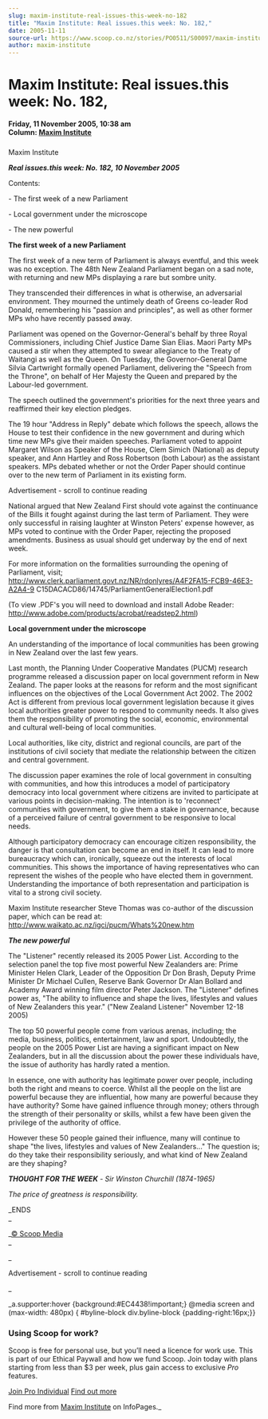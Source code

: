```yaml
---
slug: maxim-institute-real-issues-this-week-no-182
title: "Maxim Institute: Real issues.this week: No. 182,"
date: 2005-11-11
source-url: https://www.scoop.co.nz/stories/PO0511/S00097/maxim-institute-real-issuesthis-week-no-182.htm
author: maxim-institute
---
```

Maxim Institute: Real issues.this week: No. 182,
================================================

**Friday, 11 November 2005, 10:38 am**  
**Column: [Maxim Institute](https://info.scoop.co.nz/Maxim_Institute)**

### 

Maxim Institute

_**Real issues.this week: No. 182, 10 November 2005**_

Contents:

\- The first week of a new Parliament

\- Local government under the microscope

\- The new powerful

**The first week of a new Parliament**

The first week of a new term of Parliament is always eventful, and this week was no exception. The 48th New Zealand Parliament began on a sad note, with returning and new MPs displaying a rare but sombre unity.

They transcended their differences in what is otherwise, an adversarial environment. They mourned the untimely death of Greens co-leader Rod Donald, remembering his "passion and principles", as well as other former MPs who have recently passed away.

Parliament was opened on the Governor-General's behalf by three Royal Commissioners, including Chief Justice Dame Sian Elias. Maori Party MPs caused a stir when they attempted to swear allegiance to the Treaty of Waitangi as well as the Queen. On Tuesday, the Governor-General Dame Silvia Cartwright formally opened Parliament, delivering the "Speech from the Throne", on behalf of Her Majesty the Queen and prepared by the Labour-led government.

The speech outlined the government's priorities for the next three years and reaffirmed their key election pledges.

The 19 hour "Address in Reply" debate which follows the speech, allows the House to test their confidence in the new government and during which time new MPs give their maiden speeches. Parliament voted to appoint Margaret Wilson as Speaker of the House, Clem Simich (National) as deputy speaker, and Ann Hartley and Ross Robertson (both Labour) as the assistant speakers. MPs debated whether or not the Order Paper should continue over to the new term of Parliament in its existing form.

Advertisement - scroll to continue reading





National argued that New Zealand First should vote against the continuance of the Bills it fought against during the last term of Parliament. They were only successful in raising laughter at Winston Peters' expense however, as MPs voted to continue with the Order Paper, rejecting the proposed amendments. Business as usual should get underway by the end of next week.

  
For more information on the formalities surrounding the opening of Parliament, visit; http://www.clerk.parliament.govt.nz/NR/rdonlyres/A4F2FA15-FCB9-46E3-A2A4-9 C15DACACD86/14745/ParliamentGeneralElection1.pdf

(To view .PDF's you will need to download and install Adobe Reader: http://www.adobe.com/products/acrobat/readstep2.html)

**Local government under the microscope**

An understanding of the importance of local communities has been growing in New Zealand over the last few years.

Last month, the Planning Under Cooperative Mandates (PUCM) research programme released a discussion paper on local government reform in New Zealand. The paper looks at the reasons for reform and the most significant influences on the objectives of the Local Government Act 2002. The 2002 Act is different from previous local government legislation because it gives local authorities greater power to respond to community needs. It also gives them the responsibility of promoting the social, economic, environmental and cultural well-being of local communities.

Local authorities, like city, district and regional councils, are part of the institutions of civil society that mediate the relationship between the citizen and central government.

The discussion paper examines the role of local government in consulting with communities, and how this introduces a model of participatory democracy into local government where citizens are invited to participate at various points in decision-making. The intention is to 'reconnect' communities with government, to give them a stake in governance, because of a perceived failure of central government to be responsive to local needs.

Although participatory democracy can encourage citizen responsibility, the danger is that consultation can become an end in itself. It can lead to more bureaucracy which can, ironically, squeeze out the interests of local communities. This shows the importance of having representatives who can represent the wishes of the people who have elected them in government. Understanding the importance of both representation and participation is vital to a strong civil society.

Maxim Institute researcher Steve Thomas was co-author of the discussion paper, which can be read at: http://www.waikato.ac.nz/igci/pucm/Whats%20new.htm

_**The new powerful**_

The "Listener" recently released its 2005 Power List. According to the selection panel the top five most powerful New Zealanders are: Prime Minister Helen Clark, Leader of the Opposition Dr Don Brash, Deputy Prime Minister Dr Michael Cullen, Reserve Bank Governor Dr Alan Bollard and Academy Award winning film director Peter Jackson. The "Listener" defines power as, "The ability to influence and shape the lives, lifestyles and values of New Zealanders this year." ("New Zealand Listener" November 12-18 2005)

The top 50 powerful people come from various arenas, including; the media, business, politics, entertainment, law and sport. Undoubtedly, the people on the 2005 Power List are having a significant impact on New Zealanders, but in all the discussion about the power these individuals have, the issue of authority has hardly rated a mention.

In essence, one with authority has legitimate power over people, including both the right and means to coerce. Whilst all the people on the list are powerful because they are influential, how many are powerful because they have authority? Some have gained influence through money; others through the strength of their personality or skills, whilst a few have been given the privilege of the authority of office.

However these 50 people gained their influence, many will continue to shape "the lives, lifestyles and values of New Zealanders..." The question is; do they take their responsibility seriously, and what kind of New Zealand are they shaping?

_**THOUGHT FOR THE WEEK** - Sir Winston Churchill (1874-1965)_

_The price of greatness is responsibility._

_ENDS  
_

_[© Scoop Media](http://www.scoop.co.nz/about/terms.html)  
_

_

Advertisement - scroll to continue reading



_

_a.supporter:hover {background:#EC4438!important;} @media screen and (max-width: 480px) { #byline-block div.byline-block {padding-right:16px;}}

### Using Scoop for work?

Scoop is free for personal use, but you’ll need a licence for work use. This is part of our Ethical Paywall and how we fund Scoop. Join today with plans starting from less than $3 per week, plus gain access to exclusive _Pro_ features.  
  
[Join Pro Individual](https://pro.scoop.co.nz/Individual/?from=ProIn24) [Find out more](https://pro.scoop.co.nz/using-scoop-for-work/?from=ProIn24)

Find more from [Maxim Institute](https://info.scoop.co.nz/Maxim_Institute) on InfoPages._